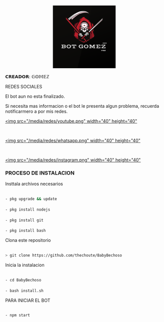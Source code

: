 <p align="center">

<img src="media/imagen.png" width="200" height="200"/>


</p>

<p align="center">

𝗖𝗥𝗘𝗔𝗗𝗢𝗥: 𝔾𝕆𝕄𝔼ℤ

</p>

</p>

REDES SOCIALES

</p>

El bot aun no esta finalizado.

Si necesita mas informacion o el bot le presenta algun problema, recuerda notificarmero a por mis redes.

</p>

<a href="https://www.youtube.com/channel/UC-HPutaDGeTPjrCId0bXQgg"><img src="/media/redes/youtube.png" width="40" height="40"</a>

<br>

<a href="wa.me/18299897014"><img src="/media/redes/whatsapp.png" width="40" height="40"</a>

<br>

 <a href="https://www.instagram.com/the_choute_/"><img src="/media/redes/instagram.png" width="40" height="40"</a>

</p>

### PROCESO DE INSTALACION

Insttala archivos necesarios

```bash

- pkg upgrade && update

- pkg install nodejs

- pkg install git

- pkg install bash

```

Clona este repositorio

 ```bash

> git clone https://github.com/thechoute/BabyBechoso

```

Inicia la instalacion

```bash

- cd BabyBechoso

- bash install.sh

```

PARA INICIAR EL BOT

 ```bash

- npm start

```



